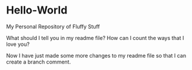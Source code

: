 # Hello-World
My Personal Repository of Fluffy Stuff

What should I tell you in my readme file? How can I count the ways that I love you?

Now I have just made some more changes to my readme file so that I can create a branch comment.
